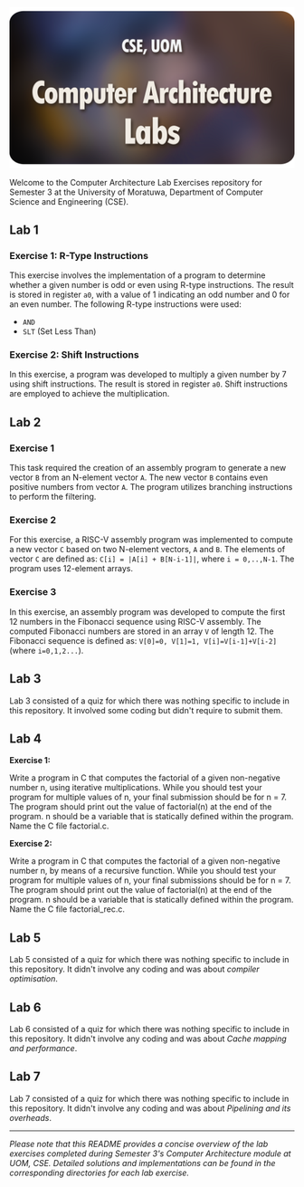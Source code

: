 <p align="center">
    <picture>
      <source 
        srcset="./banner.png"
        media="(prefers-color-scheme: dark)"
      />
      <img 
        src="https://github.com/Chathura-De-Silva/Computer-Architecture-Labs/blob/master/banner.png" 
        alt="Academease Preview"
        width="800"
       />
    </picture>
  </p>

Welcome to the Computer Architecture Lab Exercises repository for Semester 3 at the University of Moratuwa, Department of Computer Science and Engineering (CSE).

## Lab 1

### Exercise 1: R-Type Instructions

This exercise involves the implementation of a program to determine whether a given number is odd or even using R-type instructions. The result is stored in register `a0`, with a value of 1 indicating an odd number and 0 for an even number. The following R-type instructions were used:
- `AND`
- `SLT` (Set Less Than)

### Exercise 2: Shift Instructions

In this exercise, a program was developed to multiply a given number by 7 using shift instructions. The result is stored in register `a0`. Shift instructions are employed to achieve the multiplication.

## Lab 2

### Exercise 1

This task required the creation of an assembly program to generate a new vector `B` from an N-element vector `A`. The new vector `B` contains even positive numbers from vector `A`. The program utilizes branching instructions to perform the filtering.

### Exercise 2

For this exercise, a RISC-V assembly program was implemented to compute a new vector `C` based on two N-element vectors, `A` and `B`. The elements of vector `C` are defined as: `C[i] = |A[i] + B[N-i-1]|`, where `i = 0,..,N-1`. The program uses 12-element arrays.

### Exercise 3

In this exercise, an assembly program was developed to compute the first 12 numbers in the Fibonacci sequence using RISC-V assembly. The computed Fibonacci numbers are stored in an array `V` of length 12. The Fibonacci sequence is defined as: `V[0]=0, V[1]=1, V[i]=V[i-1]+V[i-2]` (where `i=0,1,2...`).

## Lab 3

Lab 3 consisted of a quiz for which there was nothing specific to include in this repository. It involved some coding but didn't require to submit them.

## Lab 4

**Exercise 1:**

Write a program in C that computes the factorial of a given non-negative number n, using iterative multiplications. While you should test your program for multiple values of n, your final submission should be for n = 7. The program should print out the value of factorial(n) at the end of the program. n should be a variable that is statically defined within the program. Name the C file factorial.c.

**Exercise 2:**

Write a program in C that computes the factorial of a given non-negative number n, by means of a recursive function. While you should test your program for multiple values of n, your final submissions should be for n = 7. The program should print out the value of factorial(n) at the end of the program. n should be a variable that is statically defined within the program. Name the C file factorial_rec.c.

## Lab 5

Lab 5 consisted of a quiz for which there was nothing specific to include in this repository. It didn't involve any coding and was about _compiler optimisation_.

## Lab 6

Lab 6 consisted of a quiz for which there was nothing specific to include in this repository. It didn't involve any coding and was about _Cache mapping and performance_.

## Lab 7

Lab 7 consisted of a quiz for which there was nothing specific to include in this repository. It didn't involve any coding and was about _Pipelining and its overheads_.

---

*Please note that this README provides a concise overview of the lab exercises completed during Semester 3's Computer Architecture module at UOM, CSE. Detailed solutions and implementations can be found in the corresponding directories for each lab exercise.*

